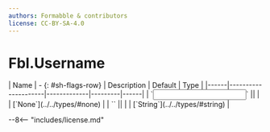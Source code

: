 ```yaml
---
authors: Formabble & contributors
license: CC-BY-SA-4.0
---
```



# Fbl.Username

<div class="sh-parameters" markdown="1">
| Name | - {: #sh-flags-row} | Description | Default | Type |
|------|---------------------|-------------|---------|------|
| `<input>` || | | [`None`](../../types/#none) |
| `<output>` || | | [`String`](../../types/#string) |

</div>



--8<-- "includes/license.md"

